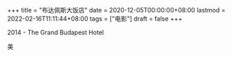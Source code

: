 +++
title = "布达佩斯大饭店"
date = 2020-12-05T00:00:00+08:00
lastmod = 2022-02-16T11:11:44+08:00
tags = ["电影"]
draft = false
+++

2014 - The Grand Budapest Hotel

美